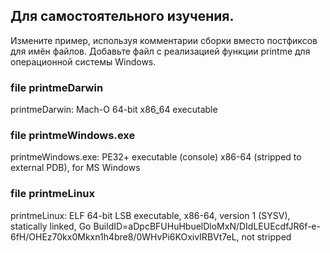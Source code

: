 ## Для самостоятельного изучения. 

Измените пример, используя комментарии сборки вместо постфиксов для имён файлов.
Добавьте файл с реализацией функции printme для операционной системы Windows.

### file printmeDarwin
printmeDarwin: Mach-O 64-bit x86_64 executable

### file printmeWindows.exe
printmeWindows.exe: PE32+ executable (console) x86-64 (stripped to external PDB), for MS Windows

### file printmeLinux
printmeLinux: ELF 64-bit LSB executable, x86-64, version 1 (SYSV), statically linked, Go BuildID=aDpcBFUHuHbuelDloMxN/DIdLEUEcdfJR6f-e-6fH/OHEz70kx0Mkxn1h4bre8/0WHvPi6KOxivIRBVt7eL, not stripped